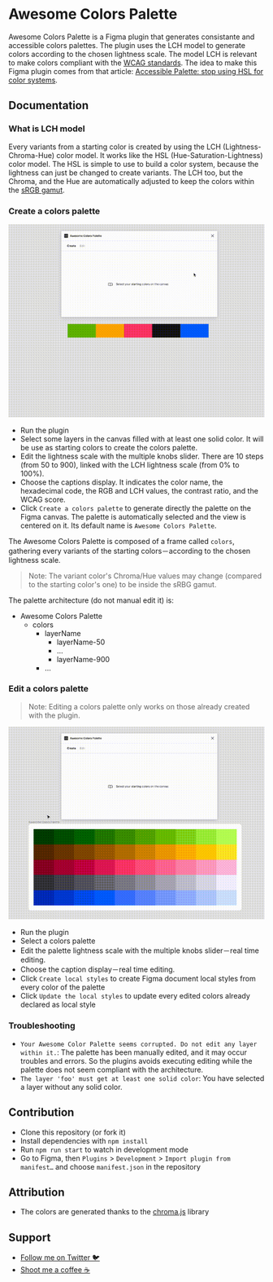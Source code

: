 # Awesome Colors Palette
Awesome Colors Palette is a Figma plugin that generates consistante and accessible colors palettes. The plugin uses the LCH model to generate colors according to the chosen lightness scale. The model LCH is relevant to make colors compliant with the [WCAG standards](https://www.w3.org/WAI/standarsds-guidelines/wcag/). The idea to make this Figma plugin comes from that article: [Accessible Palette: stop using HSL for color systems](https://wildbit.com/blog/accessible-palette-stop-using-hsl-for-color-systems).

## Documentation
### What is LCH model
Every variants from a starting color is created by using the LCH (Lightness-Chroma-Hue) color model. It works like the HSL (Hue-Saturation-Lightness) color model. The HSL is simple to use to build a color system, because the lightness can just be changed to create variants. The LCH too, but the Chroma, and the Hue are automatically adjusted to keep the colors within the [sRGB gamut](https://lea.verou.me/2020/04/lch-colors-in-css-what-why-and-how/#1-we-actually-get-access-to-about-50-more-colors).

### Create a colors palette
![Create a colors palette](./assets/create-colors-palette.gif 'Create a colors palette')
- Run the plugin
- Select some layers in the canvas filled with at least one solid color. It will be use as starting colors to create the colors palette.
- Edit the lightness scale with the multiple knobs slider. There are 10 steps (from 50 to 900), linked with the LCH lightness scale (from 0% to 100%).
- Choose the captions display. It indicates the color name, the hexadecimal code, the RGB and LCH values, the contrast ratio, and the WCAG score.
- Click `Create a colors palette` to generate directly the palette on the Figma canvas. The palette is automatically selected and the view is centered on it. Its default name is `Awesome Colors Palette`.

The Awesome Colors Palette is composed of a frame called `colors`, gathering every variants of the starting colors－according to the chosen lightness scale.

> Note: The variant color's Chroma/Hue values may change (compared to the starting color's one) to be inside the sRBG gamut.

The palette architecture (do not manual edit it) is:
- Awesome Colors Palette
  - colors
    - layerName
      - layerName-50
      - …
      - layerName-900
    - …

### Edit a colors palette
> Note: Editing a colors palette only works on those already created with the plugin.

![Edit a colors palette](./assets/edit-colors-palette.gif 'Edit a colors palette')
- Run the plugin
- Select a colors palette
- Edit the palette lightness scale with the multiple knobs slider－real time editing.
- Choose the caption display－real time editing.
- Click `Create local styles` to create Figma document local styles from every color of the palette
- Click `Update the local styles` to update every edited colors already declared as local style

### Troubleshooting
- `Your Awesome Color Palette seems corrupted. Do not edit any layer within it.`: The palette has been manually edited, and it may occur troubles and errors. So the plugins avoids executing editing while the palette does not seem compliant with the architecture.
- `The layer 'foo' must get at least one solid color`: You have selected a layer without any solid color.

## Contribution
- Clone this repository (or fork it)
- Install dependencies with `npm install`
- Run `npm run start` to watch in development mode
- Go to Figma, then `Plugins` > `Development` > `Import plugin from manifest…` and choose `manifest.json` in the repository

## Attribution
- The colors are generated thanks to the [chroma.js](https://github.com/gka/chroma.js) library

## Support
- [Follow me on Twitter 🐦](https://twitter.com/inVoltag)
- [Shoot me a coffee ☕️](https://www.buymeacoffee.com/inVoltag)
